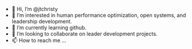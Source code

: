 - 👋 Hi, I’m @jtchristy
- 👀 I’m interested in human performance optimization, open systems, and leadership development.
- 🌱 I’m currently learning github.
- 💞️ I’m looking to collaborate on leader development projects.
- 📫 How to reach me ...

<!---
jtchristy/jtchristy is a ✨ special ✨ repository because its `README.md` (this file) appears on your GitHub profile.
You can click the Preview link to take a look at your changes.
--->
